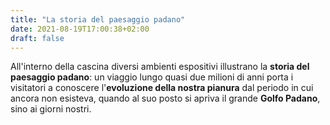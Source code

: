 ```yaml
---
title: "La storia del paesaggio padano"
date: 2021-08-19T17:00:38+02:00
draft: false
---
```


All'interno della cascina diversi ambienti espositivi illustrano la **storia del paesaggio padano**: un viaggio lungo quasi due milioni di anni porta i visitatori a conoscere l'**evoluzione della nostra pianura** dal periodo in cui ancora non esisteva, quando al suo posto si apriva il grande **Golfo Padano**, sino ai giorni nostri. 
